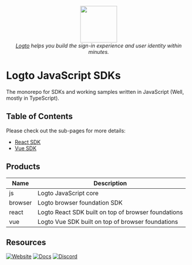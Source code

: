 <p align="center">
  <a href="https://logto.io" target="_blank" align="center" alt="Logto Logo">
      <img src="./logo.png" width="100">
  </a>
  <br/>
  <span><i><a href="https://logto.io" target="_blank">Logto</a> helps you build the sign-in experience and user identity within minutes.</i></span>
</p>

# Logto JavaScript SDKs

The monorepo for SDKs and working samples written in JavaScript (Well, mostly in TypeScript).

## Table of Contents

Please check out the sub-pages for more details:

- [React SDK](https://github.com/logto-io/js/tree/master/packages/react)
- [Vue SDK](https://github.com/logto-io/js/tree/master/packages/vue)

## Products

| Name | Description |
|---|---|
| js | Logto JavaScript core |
| browser | Logto browser foundation SDK |
| react | Logto React SDK built on top of browser foundations |
| vue | Logto Vue SDK built on top of browser foundations |

## Resources

[![Website](https://img.shields.io/badge/website-logto.io-8262F8.svg)](https://logto.io/)
[![Docs](https://img.shields.io/badge/docs-logto.io-green.svg)](https://docs.logto.io/docs/sdk/swift/)
[![Discord](https://img.shields.io/discord/965845662535147551?logo=discord&logoColor=ffffff&color=7389D8&cacheSeconds=600)](https://discord.gg/UEPaF3j5e6)
